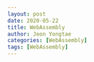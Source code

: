 ```yaml
---
layout: post
date: 2020-05-22
title: WebAssembly
author: Jeon Yongtae
categories: [WebAssembly]
tags: [WebAssembly]
---
```



